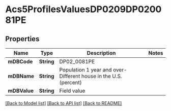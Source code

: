 # Acs5ProfilesValuesDP0209DP020081PE

## Properties
Name | Type | Description | Notes
------------ | ------------- | ------------- | -------------
**mDBCode** | **String** | DP02_0081PE | 
**mDBName** | **String** | Population 1 year and over- Different house in the U.S. (percent) | 
**mDBValue** | **String** | Field value | 

[[Back to Model list]](../README.md#documentation-for-models) [[Back to API list]](../README.md#documentation-for-api-endpoints) [[Back to README]](../README.md)


